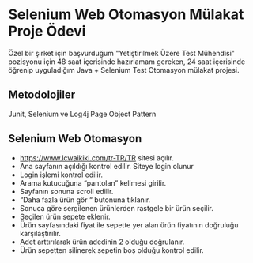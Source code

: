 # Selenium Web Otomasyon Mülakat Proje Ödevi

Özel bir şirket için başvurduğum "Yetiştirilmek Üzere Test Mühendisi" pozisyonu için 
48 saat içerisinde hazırlamam gereken, 24 saat içerisinde öğrenip uyguladığım Java + Selenium Test Otomasyon mülakat projesi.

## Metodolojiler
Junit, Selenium ve Log4j
Page Object Pattern

## Selenium Web Otomasyon
- https://www.lcwaikiki.com/tr-TR/TR sitesi açılır.
- Ana sayfanın açıldığı kontrol edilir. Siteye login olunur
- Login işlemi kontrol edilir.
- Arama kutucuğuna “pantolan” kelimesi girilir.
- Sayfanın sonuna scroll edilir.
- “Daha fazla ürün gör “ butonuna tıklanır.
- Sonuca göre sergilenen ürünlerden rastgele bir ürün seçilir.
- Seçilen ürün sepete eklenir.
- Ürün sayfasındaki fiyat ile sepette yer alan ürün fiyatının doğruluğu karşılaştırılır.
- Adet arttırılarak ürün adedinin 2 olduğu doğrulanır.
- Ürün sepetten silinerek sepetin boş olduğu kontrol edilir.
